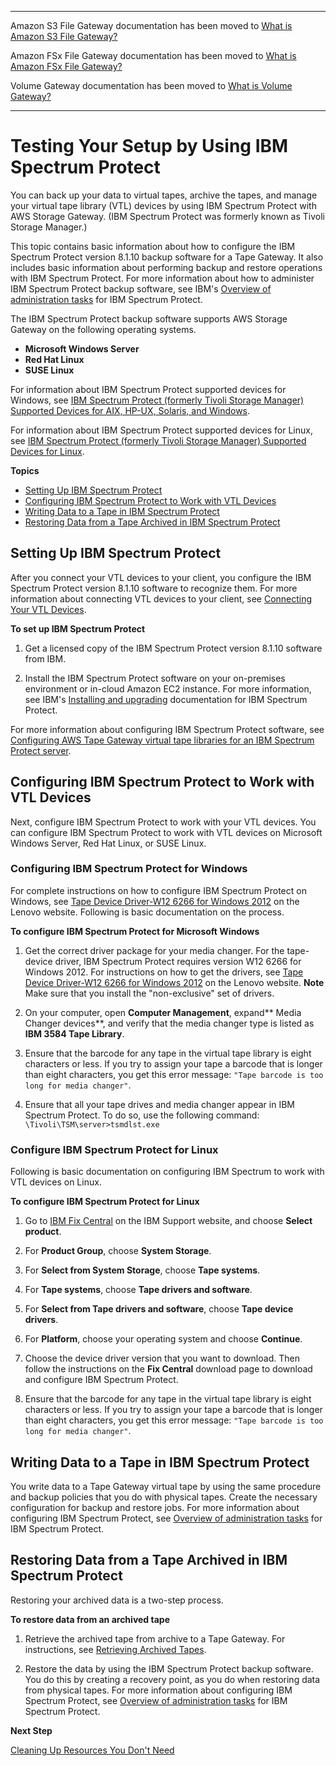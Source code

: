 --------

Amazon S3 File Gateway documentation has been moved to [What is Amazon S3 File Gateway?](https://docs.aws.amazon.com/filegateway/latest/files3/WhatIsStorageGateway.html)

Amazon FSx File Gateway documentation has been moved to [What is Amazon FSx File Gateway?](https://docs.aws.amazon.com/filegateway/latest/filefsxw/WhatIsStorageGateway.html)

Volume Gateway documentation has been moved to [What is Volume Gateway?](https://docs.aws.amazon.com/storagegateway/latest/vgw/WhatIsStorageGateway.html)

--------

# Testing Your Setup by Using IBM Spectrum Protect<a name="backup-tsm"></a>

You can back up your data to virtual tapes, archive the tapes, and manage your virtual tape library \(VTL\) devices by using IBM Spectrum Protect with AWS Storage Gateway\. \(IBM Spectrum Protect was formerly known as Tivoli Storage Manager\.\) 

This topic contains basic information about how to configure the IBM Spectrum Protect version 8\.1\.10 backup software for a Tape Gateway\. It also includes basic information about performing backup and restore operations with IBM Spectrum Protect\. For more information about how to administer IBM Spectrum Protect backup software, see IBM's [Overview of administration tasks](https://www.ibm.com/support/knowledgecenter/en/SSEQVQ_8.1.10/srv.admin/t_administer_solution.html) for IBM Spectrum Protect\.

The IBM Spectrum Protect backup software supports AWS Storage Gateway on the following operating systems\.
+ **Microsoft Windows Server**
+ **Red Hat Linux**
+ **SUSE Linux**

For information about IBM Spectrum Protect supported devices for Windows, see [IBM Spectrum Protect \(formerly Tivoli Storage Manager\) Supported Devices for AIX, HP\-UX, Solaris, and Windows](https://www.ibm.com/support/pages/node/716993)\.

For information about IBM Spectrum Protect supported devices for Linux, see [IBM Spectrum Protect \(formerly Tivoli Storage Manager\) Supported Devices for Linux](https://www.ibm.com/support/pages/node/716987)\.

**Topics**
+ [Setting Up IBM Spectrum Protect](#tsm-setup)
+ [Configuring IBM Spectrum Protect to Work with VTL Devices](#tsm-configure)
+ [Writing Data to a Tape in IBM Spectrum Protect](#tsm-write-data-to-tape)
+ [Restoring Data from a Tape Archived in IBM Spectrum Protect](#tsm-restore-tape)

## Setting Up IBM Spectrum Protect<a name="tsm-setup"></a>

After you connect your VTL devices to your client, you configure the IBM Spectrum Protect version 8\.1\.10 software to recognize them\. For more information about connecting VTL devices to your client, see [Connecting Your VTL Devices](GettingStarted-create-tape-gateway.md#GettingStartedAccessTapesVTL)\.

**To set up IBM Spectrum Protect**

1. Get a licensed copy of the IBM Spectrum Protect version 8\.1\.10 software from IBM\.

1.  Install the IBM Spectrum Protect software on your on\-premises environment or in\-cloud Amazon EC2 instance\. For more information, see IBM's [Installing and upgrading](https://www.ibm.com/support/knowledgecenter/en/SSEQVQ_8.1.10/srv.common/t_installing_upgrading.html) documentation for IBM Spectrum Protect\. 

   For more information about configuring IBM Spectrum Protect software, see [Configuring AWS Tape Gateway virtual tape libraries for an IBM Spectrum Protect server](https://www.ibm.com/support/pages/node/6326793)\.

## Configuring IBM Spectrum Protect to Work with VTL Devices<a name="tsm-configure"></a>

Next, configure IBM Spectrum Protect to work with your VTL devices\. You can configure IBM Spectrum Protect to work with VTL devices on Microsoft Windows Server, Red Hat Linux, or SUSE Linux\.

### Configuring IBM Spectrum Protect for Windows<a name="tsm-configure-windows"></a>

For complete instructions on how to configure IBM Spectrum Protect on Windows, see [Tape Device Driver\-W12 6266 for Windows 2012](https://datacentersupport.lenovo.com/us/en/products/storage/tape-and-backup/ts2240/6160/downloads/ds502099) on the Lenovo website\. Following is basic documentation on the process\.

**To configure IBM Spectrum Protect for Microsoft Windows**

1. Get the correct driver package for your media changer\. For the tape\-device driver, IBM Spectrum Protect requires version W12 6266 for Windows 2012\. For instructions on how to get the drivers, see [Tape Device Driver\-W12 6266 for Windows 2012](https://datacentersupport.lenovo.com/us/en/products/storage/tape-and-backup/ts2240/6160/downloads/ds502099) on the Lenovo website\.
**Note**  
Make sure that you install the "non\-exclusive" set of drivers\.

1. On your computer, open **Computer Management**, expand** Media Changer devices**, and verify that the media changer type is listed as **IBM 3584 Tape Library**\.

1. Ensure that the barcode for any tape in the virtual tape library is eight characters or less\. If you try to assign your tape a barcode that is longer than eight characters, you get this error message: `"Tape barcode is too long for media changer"`\.

1. Ensure that all your tape drives and media changer appear in IBM Spectrum Protect\. To do so, use the following command: `\Tivoli\TSM\server>tsmdlst.exe`

### Configure IBM Spectrum Protect for Linux<a name="tsm-configure-linux"></a>

Following is basic documentation on configuring IBM Spectrum to work with VTL devices on Linux\.

**To configure IBM Spectrum Protect for Linux**

1. Go to [IBM Fix Central](https://www.ibm.com/support/fixcentral/) on the IBM Support website, and choose **Select product**\.

1. For **Product Group**, choose **System Storage**\.

1. For **Select from System Storage**, choose **Tape systems**\.

1. For **Tape systems**, choose **Tape drivers and software**\.

1. For **Select from Tape drivers and software**, choose **Tape device drivers**\.

1. For **Platform**, choose your operating system and choose **Continue**\.

1. Choose the device driver version that you want to download\. Then follow the instructions on the **Fix Central** download page to download and configure IBM Spectrum Protect\.

1. Ensure that the barcode for any tape in the virtual tape library is eight characters or less\. If you try to assign your tape a barcode that is longer than eight characters, you get this error message: `"Tape barcode is too long for media changer"`\.

## Writing Data to a Tape in IBM Spectrum Protect<a name="tsm-write-data-to-tape"></a>

You write data to a Tape Gateway virtual tape by using the same procedure and backup policies that you do with physical tapes\. Create the necessary configuration for backup and restore jobs\. For more information about configuring IBM Spectrum Protect, see [Overview of administration tasks](https://www.ibm.com/support/knowledgecenter/en/SSEQVQ_8.1.10/srv.admin/t_administer_solution.html) for IBM Spectrum Protect\.

## Restoring Data from a Tape Archived in IBM Spectrum Protect<a name="tsm-restore-tape"></a>

Restoring your archived data is a two\-step process\.

**To restore data from an archived tape**

1. Retrieve the archived tape from archive to a Tape Gateway\. For instructions, see [Retrieving Archived Tapes](retrieving-archived-tapes-vtl.md)\.

1. Restore the data by using the IBM Spectrum Protect backup software\. You do this by creating a recovery point, as you do when restoring data from physical tapes\. For more information about configuring IBM Spectrum Protect, see [Overview of administration tasks](https://www.ibm.com/support/knowledgecenter/en/SSEQVQ_8.1.10/srv.admin/t_administer_solution.html) for IBM Spectrum Protect\.

**Next Step**

[Cleaning Up Resources You Don't Need](GettingStartedWhatsNextStep3-vtl.md#cleanup-vtl)